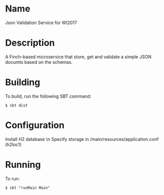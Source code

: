 Name
====

Json Validation Service for WI2017

Description
===========

A Finch-based microservice that store, get and validate a simple JSON documts based on the schemas.

Building
========

To build, run the following SBT command:

    $ sbt dist

Configuration
=============

Install H2 database \n
Specify storage in /main/resources/application.conf (h2loc1)

Running
=======

To run:

    $ sbt "runMain Main"
